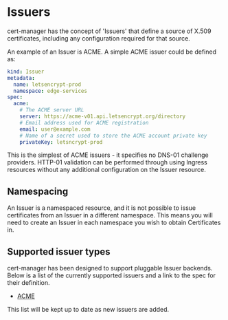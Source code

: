 # Issuers

cert-manager has the concept of 'Issuers' that define a source of X.509
certificates, including any configuration required for that source.

An example of an Issuer is ACME. A simple ACME issuer could be defined as:

```yaml
kind: Issuer
metadata:
  name: letsencrypt-prod
  namespace: edge-services
spec:
  acme:
    # The ACME server URL
    server: https://acme-v01.api.letsencrypt.org/directory
    # Email address used for ACME registration
    email: user@example.com
    # Name of a secret used to store the ACME account private key
    privateKey: letsncrypt-prod
```

This is the simplest of ACME issuers - it specifies no DNS-01 challenge
providers. HTTP-01 validation can be performed through using Ingress
resources without any additional configuration on the Issuer resource.

## Namespacing

An Issuer is a namespaced resource, and it is not possible to issue
certificates from an Issuer in a different namespace. This means you will need
to create an Issuer in each namespace you wish to obtain Certificates in.

## Supported issuer types

cert-manager has been designed to support pluggable Issuer backends. Below is
a list of the currently supported issuers and a link to the spec for their
definition.

* [ACME](spec.md#ACME%20Configuration)

This list will be kept up to date as new issuers are added.
